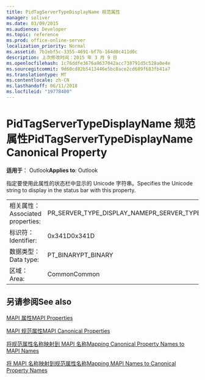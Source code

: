 ```yaml
---
title: PidTagServerTypeDisplayName 规范属性
manager: soliver
ms.date: 03/09/2015
ms.audience: Developer
ms.topic: reference
ms.prod: office-online-server
localization_priority: Normal
ms.assetid: 7b1ebf5c-3355-4691-bf7b-164d0c411d0c
description: 上次修改时间：2015 年 3 月 9 日
ms.openlocfilehash: 1c76ddfe3676a9637042acc738791d5c528a0e4e
ms.sourcegitcommit: 9d60cd82b5413446e5bc8ace2cd689f683fb41a7
ms.translationtype: MT
ms.contentlocale: zh-CN
ms.lasthandoff: 06/11/2018
ms.locfileid: "19778400"
---
```

# <a name="pidtagservertypedisplayname-canonical-property"></a><span data-ttu-id="9163f-103">PidTagServerTypeDisplayName 规范属性</span><span class="sxs-lookup"><span data-stu-id="9163f-103">PidTagServerTypeDisplayName Canonical Property</span></span>

  
  
<span data-ttu-id="9163f-104">**适用于**： Outlook</span><span class="sxs-lookup"><span data-stu-id="9163f-104">**Applies to**: Outlook</span></span> 
  
<span data-ttu-id="9163f-105">指定要使用此属性的状态栏中显示的 Unicode 字符串。</span><span class="sxs-lookup"><span data-stu-id="9163f-105">Specifies the Unicode string to display in the status bar with this property.</span></span>
  
|||
|:-----|:-----|
|<span data-ttu-id="9163f-106">相关属性：</span><span class="sxs-lookup"><span data-stu-id="9163f-106">Associated properties:</span></span>  <br/> |<span data-ttu-id="9163f-107">PR_SERVER_TYPE_DISPLAY_NAME</span><span class="sxs-lookup"><span data-stu-id="9163f-107">PR_SERVER_TYPE_DISPLAY_NAME</span></span>  <br/> |
|<span data-ttu-id="9163f-108">标识符：</span><span class="sxs-lookup"><span data-stu-id="9163f-108">Identifier:</span></span>  <br/> |<span data-ttu-id="9163f-109">0x341D</span><span class="sxs-lookup"><span data-stu-id="9163f-109">0x341D</span></span>  <br/> |
|<span data-ttu-id="9163f-110">数据类型：</span><span class="sxs-lookup"><span data-stu-id="9163f-110">Data type:</span></span>  <br/> |<span data-ttu-id="9163f-111">PT_BINARY</span><span class="sxs-lookup"><span data-stu-id="9163f-111">PT_BINARY</span></span>  <br/> |
|<span data-ttu-id="9163f-112">区域：</span><span class="sxs-lookup"><span data-stu-id="9163f-112">Area:</span></span>  <br/> |<span data-ttu-id="9163f-113">Common</span><span class="sxs-lookup"><span data-stu-id="9163f-113">Common</span></span>  <br/> |
   
## <a name="see-also"></a><span data-ttu-id="9163f-114">另请参阅</span><span class="sxs-lookup"><span data-stu-id="9163f-114">See also</span></span>



[<span data-ttu-id="9163f-115">MAPI 属性</span><span class="sxs-lookup"><span data-stu-id="9163f-115">MAPI Properties</span></span>](mapi-properties.md)
  
[<span data-ttu-id="9163f-116">MAPI 规范属性</span><span class="sxs-lookup"><span data-stu-id="9163f-116">MAPI Canonical Properties</span></span>](mapi-canonical-properties.md)
  
[<span data-ttu-id="9163f-117">将规范属性名称映射到 MAPI 名称</span><span class="sxs-lookup"><span data-stu-id="9163f-117">Mapping Canonical Property Names to MAPI Names</span></span>](mapping-canonical-property-names-to-mapi-names.md)
  
[<span data-ttu-id="9163f-118">将 MAPI 名称映射到规范属性名称</span><span class="sxs-lookup"><span data-stu-id="9163f-118">Mapping MAPI Names to Canonical Property Names</span></span>](mapping-mapi-names-to-canonical-property-names.md)

